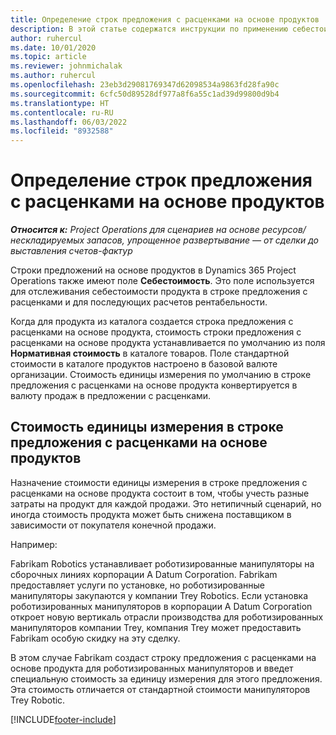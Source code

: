 ```yaml
---
title: Определение строк предложения с расценками на основе продуктов
description: В этой статье содержатся инструкции по применению себестоимости к строке предложения с расценками на основе продуктов.
author: ruhercul
ms.date: 10/01/2020
ms.topic: article
ms.reviewer: johnmichalak
ms.author: ruhercul
ms.openlocfilehash: 23eb3d29081769347d62098534a9863fd28fa90c
ms.sourcegitcommit: 6cfc50d89528df977a8f6a55c1ad39d99800d9b4
ms.translationtype: HT
ms.contentlocale: ru-RU
ms.lasthandoff: 06/03/2022
ms.locfileid: "8932588"
---
```

# <a name="costing-product-based-quote-lines"></a>Определение строк предложения с расценками на основе продуктов

_**Относится к:** Project Operations для сценариев на основе ресурсов/нескладируемых запасов, упрощенное развертывание — от сделки до выставления счетов-фактур_


Строки предложений на основе продуктов в Dynamics 365 Project Operations также имеют поле **Себестоимость**. Это поле используется для отслеживания себестоимости продукта в строке предложения с расценками и для последующих расчетов рентабельности.

Когда для продукта из каталога создается строка предложения с расценками на основе продукта, стоимость строки предложения с расценками на основе продукта устанавливается по умолчанию из поля **Нормативная стоимость** в каталоге товаров. Поле стандартной стоимости в каталоге продуктов настроено в базовой валюте организации. Стоимость единицы измерения по умолчанию в строке предложения с расценками на основе продукта конвертируется в валюту продаж в предложении с расценками.

## <a name="unit-cost-on-a-product-based-quote-line"></a>Стоимость единицы измерения в строке предложения с расценками на основе продуктов

Назначение стоимости единицы измерения в строке предложения с расценками на основе продукта состоит в том, чтобы учесть разные затраты на продукт для каждой продажи. Это нетипичный сценарий, но иногда стоимость продукта может быть снижена поставщиком в зависимости от покупателя конечной продажи.

Например:

Fabrikam Robotics устанавливает роботизированные манипуляторы на сборочных линиях корпорации A Datum Corporation. Fabrikam предоставляет услуги по установке, но роботизированные манипуляторы закупаются у компании Trey Robotics. Если установка роботизированных манипуляторов в корпорации A Datum Corporation откроет новую вертикаль отрасли производства для роботизированных манипуляторов компании Trey, компания Trey может предоставить Fabrikam особую скидку на эту сделку.

В этом случае Fabrikam создаст строку предложения с расценками на основе продукта для роботизированных манипуляторов и введет специальную стоимость за единицу измерения для этого предложения. Эта стоимость отличается от стандартной стоимости манипуляторов Trey Robotic.


[!INCLUDE[footer-include](../../includes/footer-banner.md)]
